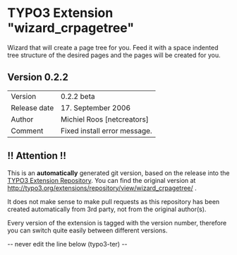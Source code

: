# TYPO3 Extension "wizard_crpagetree"
Wizard that will create a page tree for you. Feed it with a space indented tree structure of the desired pages and the pages will be created for you.

## Version 0.2.2




<table>
	<tr><td>Version</td><td>0.2.2 beta</td></tr>
	<tr><td>Release date</td><td>17. September 2006</td></tr>
	<tr><td>Author</td><td>Michiel Roos [netcreators]</td></tr>
	<tr><td>Comment</td><td>Fixed install error message.</td></tr>
</table>

## !! Attention !!
This is an **automatically** generated git version, based on the release into the [TYPO3 Extension Repository](http://www.typo3.org/extensions/).
You can find the original version at http://typo3.org/extensions/repository/view/wizard_crpagetree/ .

It does not make sense to make pull requests as this repository has been created automatically from 3rd party, not from the original author(s).

Every version of the extension is tagged with the version number, therefore you can switch quite easily between different versions.


-- never edit the line below (typo3-ter) --